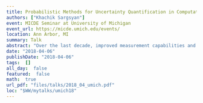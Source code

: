 ```yaml
---
title: Probabilistic Methods for Uncertainty Quantification in Computational Models
authors: ["Khachik Sargsyan"]
event: MICDE Seminar at University of Michigan
event_url: https://micde.umich.edu/events/
location: Ann Arbor, MI
summary: Talk
abstract: "Over the last decade, improved measurement capabilities and computational resources have led to significant algorithmic developments toward efficient uncertainty quantification (UQ) for computational models. Such models of physical systems often involve input parameters that exhibit certain degree of uncertainty. Estimation and propagation of these uncertainties are crucial for model validation, computational/experimental design and decision making. ​This talk will focus on probabilistic methods with emphasis on Polynomial Chaos (PC) expansions as a means for functional representation of random variables. The talk will highlight the use of PC methods both for forward propagation of uncertainties and for inverse problems, such as parameter estimation via Bayesian inference. I will list associated major challenges, including the curse of dimensionality and model structural error estimation, in the context of computationally expensive models of physical systems. Both fundamental and more recent methods will be introduced and demonstrated, impacting a wide range of applications, such as climate modeling, turbulent combustion and chemical kinetics.<br>"
date: "2018-04-06"
publishDate: "2018-04-06"
tags:  []
all_day:  false
featured:  false
math:  true
url_pdf: "files/talks/2018_04_umich.pdf"
loc: "$WW/mytalks/umich18"
---
```

